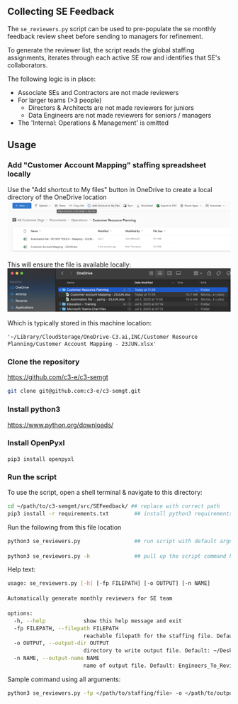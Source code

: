 ## Collecting SE Feedback

The `se_reviewers.py` script can be used to pre-populate the se monthly feedback review sheet before sending to managers for refinement.

To generate the reviewer list, the script reads the global staffing assignments, iterates through each active SE row and identifies that SE's collaborators.

The following logic is in place:
- Associate SEs and Contractors are not made reviewers
- For larger teams (>3 people)
    - Directors & Architects are not made reviewers for juniors
    - Data Engineers are not made reviewers for seniors / managers
- The 'Internal: Operations & Management' is omitted

## Usage

### Add "Customer Account Mapping" staffing spreadsheet locally
Use the "Add shortcut to My files" button in OneDrive to create a local directory of the OneDrive location
![OneDrive_Shortcut](doc/OneDrive_AddShortcut.png)

This will ensure the file is available locally:
![OneDrive_Local](doc/OneDrive_Local.png)

Which is typically stored in this machine location:
```
'~/Library/CloudStorage/OneDrive-C3.ai,INC/Customer Resource Planning/Customer Account Mapping - 23JUN.xlsx'
```
### Clone the repository
https://github.com/c3-e/c3-semgt
```bash
git clone git@github.com:c3-e/c3-semgt.git
```

### Install python3
https://www.python.org/downloads/

### Install OpenPyxl
`pip3 install openpyxl`

### Run the script
To use the script, open a shell terminal & navigate to this directory:
```bash
cd ~/path/to/c3-semgmt/src/SEFeedback/ ## replace with correct path
pip3 install -r requirements.txt        ## install python3 requirements
```

Run the following from this file location
```bash
python3 se_reviewers.py                 ## run script with default arguments

python3 se_reviewers.py -h              ## pull up the script command help text
```

Help text:
```bash
usage: se_reviewers.py [-h] [-fp FILEPATH] [-o OUTPUT] [-n NAME]

Automatically generate monthly reviewers for SE team

options:
  -h, --help            show this help message and exit
  -fp FILEPATH, --filepath FILEPATH
                        reachable filepath for the staffing file. Default: ~/Library/CloudStorage/OneDrive-C3.ai,INC/Customer Resource Planning/Customer Account Mapping - 23JUN.xlsx
  -o OUTPUT, --output-dir OUTPUT
                        directory to write output file. Default: ~/Desktop
  -n NAME, --output-name NAME
                        name of output file. Default: Engineers_To_Review_YYYY_MM
```

Sample command using all arguments:
```bash
python3 se_reviewers.py -fp </path/to/staffing/file> -o </path/to/output/directory> -n <filename> 
```